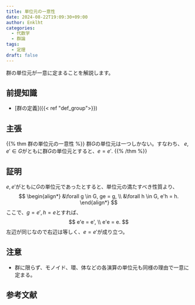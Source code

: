 ```yaml
---
title: 単位元の一意性
date: 2024-08-22T19:09:30+09:00
author: Enklht
categories:
  - 代数学
  - 群論
tags:
  - 定理
draft: false
---
```


群の単位元が一意に定まることを解説します。

<!--more-->

## 前提知識

- [群の定義]({{< ref "def_group">}})

## 主張

{{% thm 群の単位元の一意性 %}}
群$G$の単位元は一つしかない。すなわち、
$e, e' \in G$がともに群$G$の単位元とすると、$e = e'.$
{{% /thm %}}

## 証明

$e, e'$がともに$G$の単位元であったとすると、単位元の満たすべき性質より、
$$
\begin{align*}
  &\forall g \in G, ge = g, \\
  &\forall h \in G, e'h = h.
\end{align*}
$$
ここで、$g = e', h = e$とすれば、
$$
  e'e = e', \\
  e'e = e.
$$
左辺が同じなので右辺は等しく、$e = e'$が成り立つ。

## 注意

- 群に限らず、モノイド、環、体などの各演算の単位元も同様の理由で一意に定まる。

## 参考文献

